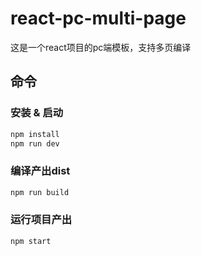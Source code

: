 # react-pc-multi-page

这是一个react项目的pc端模板，支持多页编译

## 命令

### 安装 & 启动

```bash
npm install
npm run dev
```

### 编译产出dist

```bash
npm run build
```

### 运行项目产出

```bash
npm start
```
